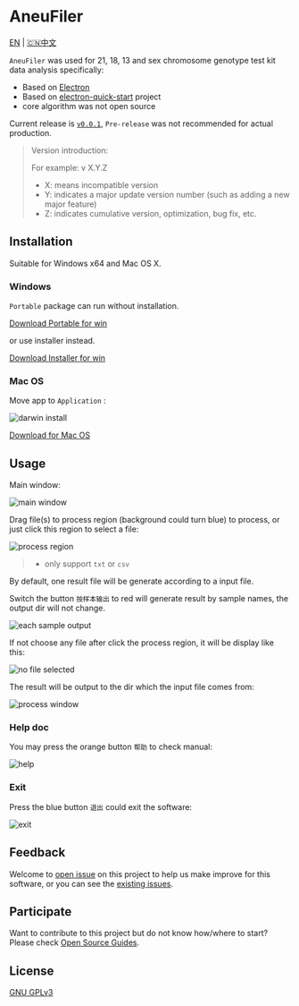 # AneuFiler

[EN](README.md) | [🇨🇳中文](README.CN.md)

`AneuFiler` was used for 21, 18, 13 and sex chromosome genotype test kit data analysis specifically:

- Based on [Electron](https://electronjs.org)
- Based on [electron-quick-start](https://github.com/electron/electron-quick-start) project
- core algorithm was not open source

Current release is [`v0.0.1`](https://github.com/NTLx/AneuFiler/releases/tag/v0.0.1), `Pre-release` was not recommended for actual production.

> Version introduction:
> 
> For example: v X.Y.Z
> 
> - X: means incompatible version
> - Y: indicates a major update version number (such as adding a new major feature)
> - Z: indicates cumulative version, optimization, bug fix, etc.

## Installation

Suitable for Windows x64 and Mac OS X.

### Windows

`Portable` package can run without installation.

[Download Portable for win](https://github.com/NTLx/AneuFiler/releases/download/v0.0.1/AneuFiler.v0.0.1.win64.Portable.exe)

or use installer instead.

[Download Installer for win](https://github.com/NTLx/AneuFiler/releases/download/v0.0.1/AneuFiler.v0.0.1.win64.Installer.exe)

### Mac OS

Move app to `Application` :

![darwin install](https://lx-public-pic.oss-cn-shanghai.aliyuncs.com/PicGo/20190916183109.png)

[Download for Mac OS](https://github.com/NTLx/AneuFiler/releases/download/v0.0.1/AneuFiler.v0.0.1.macOS.dmg)

## Usage

Main window:

![main window](https://lx-public-pic.oss-cn-shanghai.aliyuncs.com/PicGo/20190912103452.png)

Drag file(s) to process region (background could turn blue) to process, or just click this region to select a file:

![process region](https://lx-public-pic.oss-cn-shanghai.aliyuncs.com/PicGo/20190912103506.png)

> - only support `txt` or `csv`

By default, one result file will be generate according to a input file.

Switch the button `按样本输出` to red will generate result by sample names, the output dir will not change.

![each sample output](https://lx-public-pic.oss-cn-shanghai.aliyuncs.com/PicGo/20190912103522.png)

If not choose any file after click the process region, it will be display like this:

![no file selected](https://lx-public-pic.oss-cn-shanghai.aliyuncs.com/PicGo/20190912103535.png)

The result will be output to the dir which the input file comes from:

![process window](https://lx-public-pic.oss-cn-shanghai.aliyuncs.com/PicGo/20190912103548.png)

### Help doc

You may press the orange button `帮助` to check manual:

![help](https://lx-public-pic.oss-cn-shanghai.aliyuncs.com/PicGo/20190912103610.png)

### Exit

Press the blue button `退出` could exit the software:

![exit](https://lx-public-pic.oss-cn-shanghai.aliyuncs.com/PicGo/20190912103623.png)

## Feedback

Welcome to [open issue](https://github.com/NTLx/AneuFiler/issues/new/choose) on this project to help us make improve for this software, or you can see the [existing issues](https://github.com/NTLx/AneuFiler/issues).

## Participate

Want to contribute to this project but do not know how/where to start? Please check [Open Source Guides](https://opensource.guide/).

## License

[GNU GPLv3](LICENSE.md)
